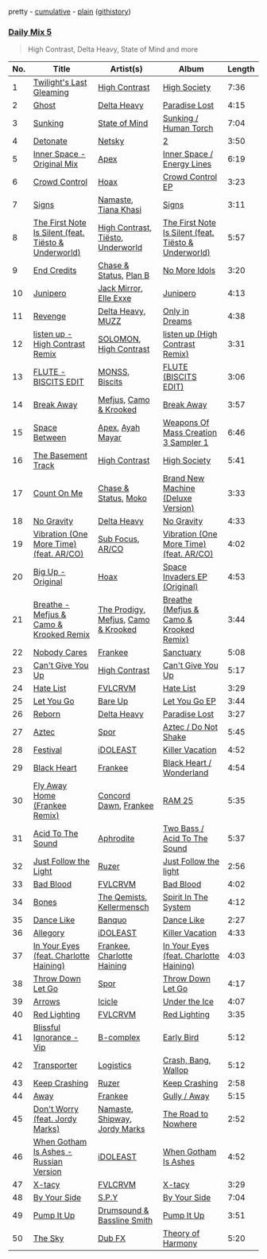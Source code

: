 pretty - [cumulative](/playlists/cumulative/Daily%20Mix%205.md) - [plain](/playlists/plain/37i9dQZF1E36TO0q54WsJv) ([githistory](https://github.githistory.xyz/vitokorn/spotify-playlist-archive/blob/master/playlists/plain/37i9dQZF1E36TO0q54WsJv))

### [Daily Mix 5](https://open.spotify.com/playlist/37i9dQZF1E36TO0q54WsJv)

> High Contrast, Delta Heavy, State of Mind and more

| No. | Title | Artist(s) | Album | Length |
|---|---|---|---|---|
| 1 | [Twilight's Last Gleaming](https://open.spotify.com/track/52foGy5CFeBSSe2YGVGbY3) | [High Contrast](https://open.spotify.com/artist/0bxHci3JIhhKA53n8rH3tT) | [High Society](https://open.spotify.com/album/6LBb2E9cMKYN8lAzizVJAQ) | 7:36 |
| 2 | [Ghost](https://open.spotify.com/track/3A9Qx8altSLoLZ8TNYcJwM) | [Delta Heavy](https://open.spotify.com/artist/7GvVTb8yFV0ZrdI30Qce6T) | [Paradise Lost](https://open.spotify.com/album/6ATtdGFyxy5XlYXi5HtC78) | 4:15 |
| 3 | [Sunking](https://open.spotify.com/track/4UgZPDYwKzVggP2dkV1zyP) | [State of Mind](https://open.spotify.com/artist/6Piel9jEbV4Qb18Yw1B2dI) | [Sunking / Human Torch](https://open.spotify.com/album/6NP8D2VjaXn8edakbNr0Rg) | 7:04 |
| 4 | [Detonate](https://open.spotify.com/track/2a9C7GxKQbJwBoKkuPVjdt) | [Netsky](https://open.spotify.com/artist/5TgQ66WuWkoQ2xYxaSTnVP) | [2](https://open.spotify.com/album/3bMpgbYFTuHDM6oY63BLxK) | 3:50 |
| 5 | [Inner Space - Original Mix](https://open.spotify.com/track/2KmnVxhUShzNDPSaRitvFp) | [Apex](https://open.spotify.com/artist/7pQD0AmPKG2tkjzDauKkqq) | [Inner Space / Energy Lines](https://open.spotify.com/album/3sFeBBIkCJS8fNLTQNuKEo) | 6:19 |
| 6 | [Crowd Control](https://open.spotify.com/track/7imdC6YSp4v15619ZKtXR2) | [Hoax](https://open.spotify.com/artist/3W1enT2cxmP2PjLG5zwmby) | [Crowd Control EP](https://open.spotify.com/album/5f2JWKg8RfctagHAl9aEb5) | 3:23 |
| 7 | [Signs](https://open.spotify.com/track/1QWfnuZZALHn2XQRLMxTko) | [Namaste](https://open.spotify.com/artist/6l4aHMAID8jbextVZAo5NJ), [Tiana Khasi](https://open.spotify.com/artist/6kM1b2Ze9w94VPfq4KhJF3) | [Signs](https://open.spotify.com/album/4vnR7myFM83V8yVNVZwVQj) | 3:11 |
| 8 | [The First Note Is Silent (feat. Tiësto & Underworld)](https://open.spotify.com/track/2gTLWYpyFrytX8pKh2n9yj) | [High Contrast](https://open.spotify.com/artist/0bxHci3JIhhKA53n8rH3tT), [Tiësto](https://open.spotify.com/artist/2o5jDhtHVPhrJdv3cEQ99Z), [Underworld](https://open.spotify.com/artist/1PXHzxRDiLnjqNrRn2Xbsa) | [The First Note Is Silent (feat. Tiësto & Underworld)](https://open.spotify.com/album/6iWVcNM35jukhHl9aPJKHT) | 5:57 |
| 9 | [End Credits](https://open.spotify.com/track/64I0O6ZipYryKte1cHA2EY) | [Chase & Status](https://open.spotify.com/artist/3jNkaOXasoc7RsxdchvEVq), [Plan B](https://open.spotify.com/artist/7qlh1IM1XMeQXA9ukp59au) | [No More Idols](https://open.spotify.com/album/245j9BaZFuEso2vfLRVnQr) | 3:20 |
| 10 | [Junipero](https://open.spotify.com/track/4O4ZTbRcRN8PQT9NqnNLwe) | [Jack Mirror](https://open.spotify.com/artist/2R9vcW0kK2LNTxSFtFgSgP), [Elle Exxe](https://open.spotify.com/artist/4Y8MTcJjGJ2pHoLVLf9Dpa) | [Junipero](https://open.spotify.com/album/66QImKgI6JNsBowTvPWfYW) | 4:13 |
| 11 | [Revenge](https://open.spotify.com/track/4xAae3Y66aikcTn4Jl6sDA) | [Delta Heavy](https://open.spotify.com/artist/7GvVTb8yFV0ZrdI30Qce6T), [MUZZ](https://open.spotify.com/artist/4UNnRb4LN2hGtbtMfPzMhg) | [Only in Dreams](https://open.spotify.com/album/35axN2yrxRiycF2pA8mZaB) | 4:38 |
| 12 | [listen up - High Contrast Remix](https://open.spotify.com/track/7gXPSxySP2oh9RaQdfh32T) | [SOLOMON](https://open.spotify.com/artist/4Vw9AVIUyOYmwYYX54uRM4), [High Contrast](https://open.spotify.com/artist/0bxHci3JIhhKA53n8rH3tT) | [listen up (High Contrast Remix)](https://open.spotify.com/album/2yhr6Ejhvf9NHbQyWbm4sx) | 3:31 |
| 13 | [FLUTE - BISCITS EDIT](https://open.spotify.com/track/4jJ7ThBOAtlfBCmHmUbsbO) | [MONSS](https://open.spotify.com/artist/54cUSKoWHHsLuuX2JuCAKz), [Biscits](https://open.spotify.com/artist/052B9SONfhoScw7dgYWw5o) | [FLUTE (BISCITS EDIT)](https://open.spotify.com/album/4cwMNiPgdJyKRTowPg586p) | 3:06 |
| 14 | [Break Away](https://open.spotify.com/track/2IbAx6XGe6mldSosFyvaH8) | [Mefjus](https://open.spotify.com/artist/54qqaSH6byJIb8eFWxe3Pj), [Camo & Krooked](https://open.spotify.com/artist/2N8IPNZTiNo3nj4mreOlHU) | [Break Away](https://open.spotify.com/album/5PrjBsXoETGf1PcpfByMmI) | 3:57 |
| 15 | [Space Between](https://open.spotify.com/track/01xJhuo0K9mupgv0mvh5D0) | [Apex](https://open.spotify.com/artist/7pQD0AmPKG2tkjzDauKkqq), [Ayah Mayar](https://open.spotify.com/artist/6aohGawf32teht3oj91Ops) | [Weapons Of Mass Creation 3 Sampler 1](https://open.spotify.com/album/6Lp6BYbyecDX43zBOs1lnw) | 6:46 |
| 16 | [The Basement Track](https://open.spotify.com/track/0wCNFIyw8mR1TEqQaGEeXT) | [High Contrast](https://open.spotify.com/artist/0bxHci3JIhhKA53n8rH3tT) | [High Society](https://open.spotify.com/album/6LBb2E9cMKYN8lAzizVJAQ) | 5:41 |
| 17 | [Count On Me](https://open.spotify.com/track/5XmKJXidSzQC2aUk35oLyt) | [Chase & Status](https://open.spotify.com/artist/3jNkaOXasoc7RsxdchvEVq), [Moko](https://open.spotify.com/artist/5zclpvahkJ29ftBuDpzrEU) | [Brand New Machine (Deluxe Version)](https://open.spotify.com/album/2YgT8pqXE1rvVEYDxkLNrs) | 3:33 |
| 18 | [No Gravity](https://open.spotify.com/track/0vDJoZI2ScYkpUYrCcdGi5) | [Delta Heavy](https://open.spotify.com/artist/7GvVTb8yFV0ZrdI30Qce6T) | [No Gravity](https://open.spotify.com/album/6UqHV6r9TLRbwAPTFeEevh) | 4:33 |
| 19 | [Vibration (One More Time) (feat. AR/CO)](https://open.spotify.com/track/2t3iFlsIkaoV7GmVC2ptuM) | [Sub Focus](https://open.spotify.com/artist/0QaSiI5TLA4N7mcsdxShDO), [AR/CO](https://open.spotify.com/artist/7mGI9Sd66FqHjIkwzkgbG7) | [Vibration (One More Time) (feat. AR/CO)](https://open.spotify.com/album/7bGuN31tBDnZiKxpQsa58S) | 4:02 |
| 20 | [Big Up - Original](https://open.spotify.com/track/2UdyIlTOz1D0QjNCDvWBoQ) | [Hoax](https://open.spotify.com/artist/3W1enT2cxmP2PjLG5zwmby) | [Space Invaders EP (Original)](https://open.spotify.com/album/2vBsVmOLMilAbdkSCssDX8) | 4:53 |
| 21 | [Breathe - Mefjus & Camo & Krooked Remix](https://open.spotify.com/track/5zHzEsYUDBc9tshCpYu17D) | [The Prodigy](https://open.spotify.com/artist/4k1ELeJKT1ISyDv8JivPpB), [Mefjus](https://open.spotify.com/artist/54qqaSH6byJIb8eFWxe3Pj), [Camo & Krooked](https://open.spotify.com/artist/2N8IPNZTiNo3nj4mreOlHU) | [Breathe (Mefjus & Camo & Krooked Remix)](https://open.spotify.com/album/25rOKy29UZNa1EM3Ks0WcL) | 3:44 |
| 22 | [Nobody Cares](https://open.spotify.com/track/2hYLx3eqVCUxMvpvocSpIA) | [Frankee](https://open.spotify.com/artist/6ByJNOVJEHXUhJIkpQNBh4) | [Sanctuary](https://open.spotify.com/album/0k1zKd3OxXqrvXx5oRq95K) | 5:08 |
| 23 | [Can't Give You Up](https://open.spotify.com/track/6o5qFSBREXQPvSTJY353I2) | [High Contrast](https://open.spotify.com/artist/0bxHci3JIhhKA53n8rH3tT) | [Can't Give You Up](https://open.spotify.com/album/0fZGtVLj6azebynm7MuYeB) | 5:17 |
| 24 | [Hate List](https://open.spotify.com/track/4tyoQWXtr1GYLL72rHTseK) | [FVLCRVM](https://open.spotify.com/artist/7AjItKsRnEYRSiBt2OxK1y) | [Hate List](https://open.spotify.com/album/2qZPk26wcy16yHkK5XqVHB) | 3:29 |
| 25 | [Let You Go](https://open.spotify.com/track/2Qg7JVKS3s3XZN3E5td1C2) | [Bare Up](https://open.spotify.com/artist/731c0zg6gLrYvZf5PCSoBC) | [Let You Go EP](https://open.spotify.com/album/5hzj4p5miYpDAEARk3g78D) | 3:44 |
| 26 | [Reborn](https://open.spotify.com/track/4v7sGeoVBUalmzfY9J7TEG) | [Delta Heavy](https://open.spotify.com/artist/7GvVTb8yFV0ZrdI30Qce6T) | [Paradise Lost](https://open.spotify.com/album/6ATtdGFyxy5XlYXi5HtC78) | 3:27 |
| 27 | [Aztec](https://open.spotify.com/track/3D9jtJXHQWN9sewkOrUm5H) | [Spor](https://open.spotify.com/artist/42EZt9LfgsaF0WHlDC3FoM) | [Aztec / Do Not Shake](https://open.spotify.com/album/0sgaCHj094Ui94mNYLAGo8) | 5:45 |
| 28 | [Festival](https://open.spotify.com/track/4CorN49WOupVbc7IW80T7W) | [iDOLEAST](https://open.spotify.com/artist/4qQJn6GRaB8SZkpFaBqZIA) | [Killer Vacation](https://open.spotify.com/album/2aCqxRawjMMoWai5ziOyEi) | 4:52 |
| 29 | [Black Heart](https://open.spotify.com/track/0PZll6yX0ztiaxgPjNRSRs) | [Frankee](https://open.spotify.com/artist/6ByJNOVJEHXUhJIkpQNBh4) | [Black Heart / Wonderland](https://open.spotify.com/album/36stsPWQVx6JNRH22TJd75) | 4:54 |
| 30 | [Fly Away Home (Frankee Remix)](https://open.spotify.com/track/5CgEfopP2xruiCbFhomMC6) | [Concord Dawn](https://open.spotify.com/artist/0T2UtAigVjFhAy6gu613z6), [Frankee](https://open.spotify.com/artist/6ByJNOVJEHXUhJIkpQNBh4) | [RAM 25](https://open.spotify.com/album/0Saj39tbcH2t5C5hugWjGk) | 5:35 |
| 31 | [Acid To The Sound](https://open.spotify.com/track/45nI73YymFgzTWtJzW7pV3) | [Aphrodite](https://open.spotify.com/artist/1SsdsVIIKLUe54OsHzm5uQ) | [Two Bass / Acid To The Sound](https://open.spotify.com/album/4RJStvhtkU8PmgXmmUSm1h) | 5:37 |
| 32 | [Just Follow the Light](https://open.spotify.com/track/2tpMm3oa0xlaO7H60ed9uy) | [Ruzer](https://open.spotify.com/artist/09mAGI8RIblTO46vN2FQaq) | [Just Follow the light](https://open.spotify.com/album/3injWBbmr5BpvffiYY5pH4) | 2:56 |
| 33 | [Bad Blood](https://open.spotify.com/track/66piWeZr9Io6TupbYSAIjc) | [FVLCRVM](https://open.spotify.com/artist/7AjItKsRnEYRSiBt2OxK1y) | [Bad Blood](https://open.spotify.com/album/0vHTnFRweaCV1LvHuMzRgu) | 4:02 |
| 34 | [Bones](https://open.spotify.com/track/5GgRhQXcf6PbUQrce7CDnm) | [The Qemists](https://open.spotify.com/artist/2McLd7klWE4UjkPLqqMwLv), [Kellermensch](https://open.spotify.com/artist/0kQfuEQhZ0BxRSM5TyKolM) | [Spirit In The System](https://open.spotify.com/album/3I0cpYYDICQOjRI6oipMge) | 4:12 |
| 35 | [Dance Like](https://open.spotify.com/track/39vibgLbnD8PRvZYCKvTUj) | [Banquo](https://open.spotify.com/artist/0Zn7tTfObvPqQ2U8ASsyf9) | [Dance Like](https://open.spotify.com/album/3Tm3pn2xg5ppzurWMSBE1A) | 2:27 |
| 36 | [Allegory](https://open.spotify.com/track/26cB3hZ7Apfzp6KHZpO24b) | [iDOLEAST](https://open.spotify.com/artist/4qQJn6GRaB8SZkpFaBqZIA) | [Killer Vacation](https://open.spotify.com/album/2aCqxRawjMMoWai5ziOyEi) | 4:33 |
| 37 | [In Your Eyes (feat. Charlotte Haining)](https://open.spotify.com/track/5JB0OKNfsd8kxz7fqMO7ol) | [Frankee](https://open.spotify.com/artist/6ByJNOVJEHXUhJIkpQNBh4), [Charlotte Haining](https://open.spotify.com/artist/2XRjIwgD0UiJXtx7Xzfy7w) | [In Your Eyes (feat. Charlotte Haining)](https://open.spotify.com/album/3wT5fXbLXzrXFkUfjOkz9b) | 4:03 |
| 38 | [Throw Down Let Go](https://open.spotify.com/track/5LwT4vcmwH9dPMNJmSjQr5) | [Spor](https://open.spotify.com/artist/42EZt9LfgsaF0WHlDC3FoM) | [Throw Down Let Go](https://open.spotify.com/album/5NPhYnaE9vvdSriY7SFql3) | 4:17 |
| 39 | [Arrows](https://open.spotify.com/track/1CD8xFfBGYkuhszBQ75txx) | [Icicle](https://open.spotify.com/artist/7zoCV6yevWc39GUz2v1jqg) | [Under the Ice](https://open.spotify.com/album/76NPyJ0yfcmRBZwsXo6zVE) | 4:07 |
| 40 | [Red Lighting](https://open.spotify.com/track/5eHgFhGcQGn6nAFSRLHkpu) | [FVLCRVM](https://open.spotify.com/artist/7AjItKsRnEYRSiBt2OxK1y) | [Red Lighting](https://open.spotify.com/album/4VQfL810c4ZlfD7QlJBiQ0) | 3:35 |
| 41 | [Blissful Ignorance - Vip](https://open.spotify.com/track/35eNgRM4fzdgsQ8syGJTYK) | [B-complex](https://open.spotify.com/artist/46oL0QioEQMSSvkxxifCok) | [Early Bird](https://open.spotify.com/album/42aoto1sBvka4dm2Uxd5av) | 5:12 |
| 42 | [Transporter](https://open.spotify.com/track/5w8wc00q7i9LZZGApP0E13) | [Logistics](https://open.spotify.com/artist/01K8GEMGGxtrQ4xjDmNLPs) | [Crash, Bang, Wallop](https://open.spotify.com/album/5RIMQH1W22HMKHTPP0CMsh) | 5:12 |
| 43 | [Keep Crashing](https://open.spotify.com/track/3w752Se1mkiTtMqAeoli1y) | [Ruzer](https://open.spotify.com/artist/09mAGI8RIblTO46vN2FQaq) | [Keep Crashing](https://open.spotify.com/album/4tjTuXsc7Icjn6hg9JZyOg) | 2:58 |
| 44 | [Away](https://open.spotify.com/track/5Vb0lbehVcGwentlqCNhax) | [Frankee](https://open.spotify.com/artist/6ByJNOVJEHXUhJIkpQNBh4) | [Gully / Away](https://open.spotify.com/album/0L7vknrCcvM0gYFoYgS8b2) | 5:15 |
| 45 | [Don't Worry (feat. Jordy Marks)](https://open.spotify.com/track/3tIwjySP88RJzEQyDeuVLz) | [Namaste](https://open.spotify.com/artist/6l4aHMAID8jbextVZAo5NJ), [Shipway](https://open.spotify.com/artist/0Wc9p4PlFAPMgF8qTPL0ET), [Jordy Marks](https://open.spotify.com/artist/7paAtHs7zCZI50tS7CJ8bB) | [The Road to Nowhere](https://open.spotify.com/album/3YTXlYK8lB1ZKO6hrWDSFI) | 2:52 |
| 46 | [When Gotham Is Ashes - Russian Version](https://open.spotify.com/track/6qL4w9l3iU4Oyed5SHA3PO) | [iDOLEAST](https://open.spotify.com/artist/4qQJn6GRaB8SZkpFaBqZIA) | [When Gotham Is Ashes](https://open.spotify.com/album/2zQuI9xHuwWTj2TkzWscjo) | 4:52 |
| 47 | [X-tacy](https://open.spotify.com/track/2whVkwA7IvSkvekK5WwJoK) | [FVLCRVM](https://open.spotify.com/artist/7AjItKsRnEYRSiBt2OxK1y) | [X-tacy](https://open.spotify.com/album/2vhkbwV1h66SIkGOO9mxzC) | 3:29 |
| 48 | [By Your Side](https://open.spotify.com/track/1PNK5Ls9SnMzoC3Msk0V1W) | [S.P.Y](https://open.spotify.com/artist/6aJAd8zM1s3Slw64KfsmaF) | [By Your Side](https://open.spotify.com/album/1vpWlCQw1J3XwQajDBAjvG) | 7:04 |
| 49 | [Pump It Up](https://open.spotify.com/track/5SzbVrDWKNcIpzYCQw0zA1) | [Drumsound & Bassline Smith](https://open.spotify.com/artist/1f6TTocyaqNFvwD4xsrDTh) | [Pump It Up](https://open.spotify.com/album/1raWGIW1r2cNdIPCSzBKML) | 3:51 |
| 50 | [The Sky](https://open.spotify.com/track/2ziZNJg3autMSXEAGxsHr6) | [Dub FX](https://open.spotify.com/artist/4ucW1LE5T7y7X4jlaKCeVo) | [Theory of Harmony](https://open.spotify.com/album/027wOeqzy0lm88tlYDCy2E) | 5:20 |
